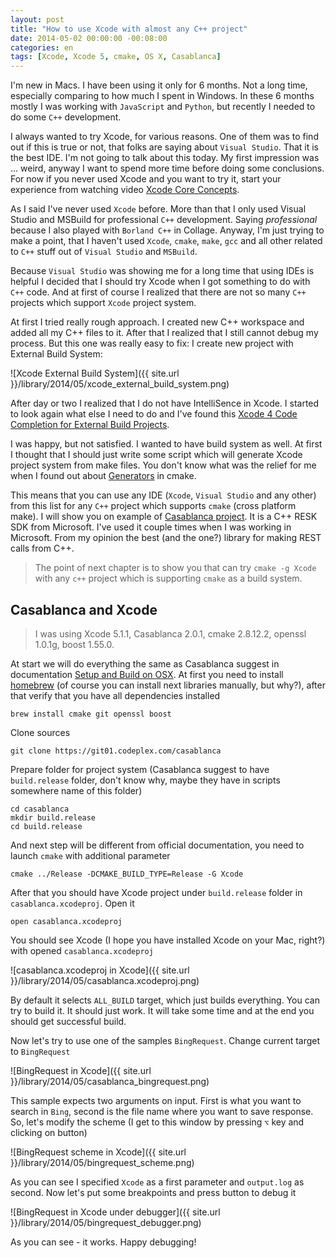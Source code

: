 ```yaml
---
layout: post
title: "How to use Xcode with almost any C++ project"
date: 2014-05-02 00:00:00 -00:08:00
categories: en
tags: [Xcode, Xcode 5, cmake, OS X, Casablanca]
---
```


I'm new in Macs. I have been using it only for 6 months. Not a long time, especially comparing to how much I spent in Windows. In these 6 months mostly I was working with `JavaScript` and `Python`, but recently I needed to do some `C++` development. 

I always wanted to try Xcode, for various reasons. One of them was to find out if this is true or not, that folks are saying about `Visual Studio`. That it is the best IDE. I'm not going to talk about this today. My first impression was ... weird, anyway I want to spend more time before doing some conclusions. For now if you never used Xcode and you want to try it, start your experience from watching video [Xcode Core Concepts](https://developer.apple.com/videos/wwdc/2013/#401-video). 

As I said I've never used `Xcode` before. More than that I only used Visual Studio and MSBuild for professional `C++` development. Saying _professional_ because I also played with `Borland C++` in Collage. Anyway, I'm just trying to make a point, that I haven't used `Xcode`, `cmake`, `make`, `gcc` and all other related to `C++` stuff out of `Visual Studio` and `MSBuild`.

Because `Visual Studio` was showing me for a long time that using IDEs is helpful I decided that I should try Xcode when I got something to do with `C++` code. And at first of course I realized that there are not so many `C++` projects which support `Xcode` project system. 

At first I tried really rough approach. I created new C++ workspace and added all my C++ files to it. After that I realized that I still cannot debug my process. But this one was really easy to fix: I create new project with External Build System:

![Xcode External Build System]({{ site.url }}/library/2014/05/xcode_external_build_system.png)

After day or two I realized that I do not have IntelliSence in Xcode. I started to look again what else I need to do and I've found this [Xcode 4 Code Completion for External Build Projects](http://hiltmon.com/blog/2013/07/07/xcode-4-code-completion-for-external-build-projects/). 

I was happy, but not satisfied. I wanted to have build system as well. At first I thought that I should just write some script which will generate Xcode project system from make files. You don't know what was the relief for me when I found out about [Generators](http://www.cmake.org/cmake/help/v2.8.12/cmake.html#section_Generators) in cmake. 

This means that you can use any IDE (`Xcode`, `Visual Studio` and any other) from this list for any `C++` project which supports `cmake` (cross platform make). I will show you on example of [Casablanca project](https://casablanca.codeplex.com). It is a C++ RESK SDK from Microsoft. I've used it couple times when I was working in Microsoft. From my opinion the best (and the one?) library for making REST calls from C++. 

> The point of next chapter is to show you that can try `cmake -g Xcode` with any `c++` project which is supporting `cmake` as a build system.

## Casablanca and Xcode

> I was using Xcode 5.1.1, Casablanca 2.0.1, cmake 2.8.12.2, openssl 1.0.1g, boost 1.55.0.

At start we will do everything the same as Casablanca suggest in documentation [Setup and Build on OSX](https://casablanca.codeplex.com/wikipage?title=Setup%20and%20Build%20on%20OSX&referringTitle=Documentation). At first you need to install [homebrew](http://brew.sh/) (of course you can install next libraries manually, but why?), after that verify that you have all dependencies installed 

```
brew install cmake git openssl boost
```

Clone sources

```
git clone https://git01.codeplex.com/casablanca
```

Prepare folder for project system (Casablanca suggest to have `build.release` folder, don't know why, maybe they have in scripts somewhere name of this folder)

```
cd casablanca
mkdir build.release
cd build.release
```

And next step will be different from official documentation, you need to launch `cmake` with additional parameter

```
cmake ../Release -DCMAKE_BUILD_TYPE=Release -G Xcode 
```

After that you should have Xcode project under `build.release` folder in `casablanca.xcodeproj`. Open it

```
open casablanca.xcodeproj
```

You should see Xcode (I hope you have installed Xcode on your Mac, right?) with opened `casablanca.xcodeproj`

![casablanca.xcodeproj in Xcode]({{ site.url }}/library/2014/05/casablanca.xcodeproj.png)

By default it selects `ALL_BUILD` target, which just builds everything. You can try to build it. It should just work. It will take some time and at the end you should get successful build.

Now let's try to use one of the samples `BingRequest`. Change current target to `BingRequest`

![BingRequest in Xcode]({{ site.url }}/library/2014/05/casablanca_bingrequest.png)

This sample expects two arguments on input. First is what you want to search in `Bing`, second is the file name where you want to save response. So, let's modify the scheme (I get to this window by pressing `⌥` key and clicking on <i class="fa fa-play"></i> button)

![BingRequest scheme in Xcode]({{ site.url }}/library/2014/05/bingrequest_scheme.png)

As you can see I specified `Xcode` as a first parameter and `output.log` as second. Now let's put some breakpoints and press <i class="fa fa-play"></i> button to debug it

![BingRequest in Xcode under debugger]({{ site.url }}/library/2014/05/bingrequest_debugger.png)

As you can see - it works. Happy debugging!